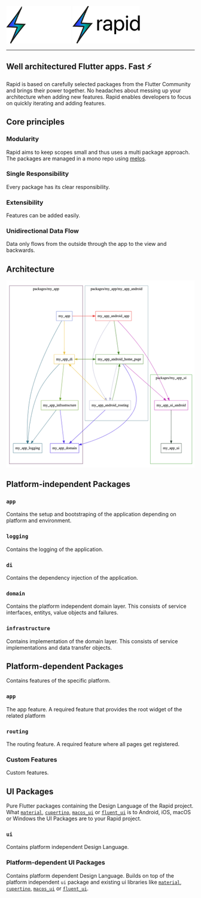 <img src="./assets/logo_black.svg#gh-dark-mode-only" height="100">
<img src="./assets/logo_white.svg#gh-light-mode-only" height="100">

---

## Well architectured Flutter apps. Fast ⚡

Rapid is based on carefully selected packages from the Flutter Community and brings their power together. No headaches about messing up your architecture when adding new features. Rapid enables developers to focus on quickly iterating and adding features.

## Core principles

### Modularity

Rapid aims to keep scopes small and thus uses a multi package approach. The packages are managed
in a mono repo using [melos](https://melos.invertase.dev/).

### Single Responsibility

Every package has its clear responsibility.

### Extensibility

Features can be added easily.

### Unidirectional Data Flow

Data only flows from the outside through the app to the view and backwards.

## Architecture

<img src="./assets/architecture.png">

## Platform-independent Packages

### `app`
Contains the setup and bootstraping of the application depending on platform and environment.

### `logging`
Contains the logging of the application.

### `di`
Contains the dependency injection of the application.

### `domain`
Contains the platform independent domain layer. This consists of service interfaces, entitys, value objects and failures.

### `infrastructure`
Contains implementation of the domain layer. This consists of service implementations and data transfer objects.

## Platform-dependent Packages

Contains features of the specific platform.

### `app`

The app feature. A required feature that provides the root widget of the related platform

### `routing`

The routing feature. A required feature where all pages get registered.

### Custom Features

Custom features.

## UI Packages
Pure Flutter packages containing the Design Language of the Rapid project.
What [`material`](https://docs.flutter.dev/development/ui/widgets/material), [`cupertino`](https://docs.flutter.dev/development/ui/widgets/cupertino), [`macos_ui`](https://pub.dev/packages/macos_ui) or [`fluent_ui`](https://pub.dev/packages/fluent_ui) is to Android, iOS, macOS or Windows
the UI Packages are to your Rapid project.

### `ui`

Contains platform independent Design Language.

### Platform-dependent UI Packages

Contains platform dependent Design Language. Builds on top of the platform independent `ui` package and existing ui libraries like [`material`](https://docs.flutter.dev/development/ui/widgets/material), [`cupertino`](https://docs.flutter.dev/development/ui/widgets/cupertino), [`macos_ui`](https://pub.dev/packages/macos_ui) or [`fluent_ui`](https://pub.dev/packages/fluent_ui).

